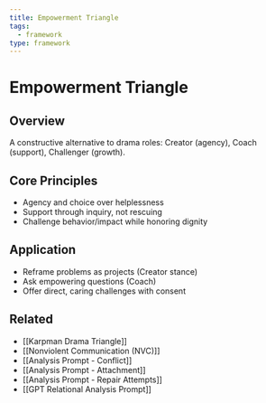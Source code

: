 ```yaml
---
title: Empowerment Triangle
tags:
  - framework
type: framework
---
```


<!-- @format -->

# Empowerment Triangle

## Overview

A constructive alternative to drama roles: Creator (agency), Coach (support), Challenger (growth).

## Core Principles

- Agency and choice over helplessness
- Support through inquiry, not rescuing
- Challenge behavior/impact while honoring dignity

## Application

- Reframe problems as projects (Creator stance)
- Ask empowering questions (Coach)
- Offer direct, caring challenges with consent

## Related

- [[Karpman Drama Triangle]]
- [[Nonviolent Communication (NVC)]]
- [[Analysis Prompt - Conflict]]
- [[Analysis Prompt - Attachment]]
- [[Analysis Prompt - Repair Attempts]]
- [[GPT Relational Analysis Prompt]]
